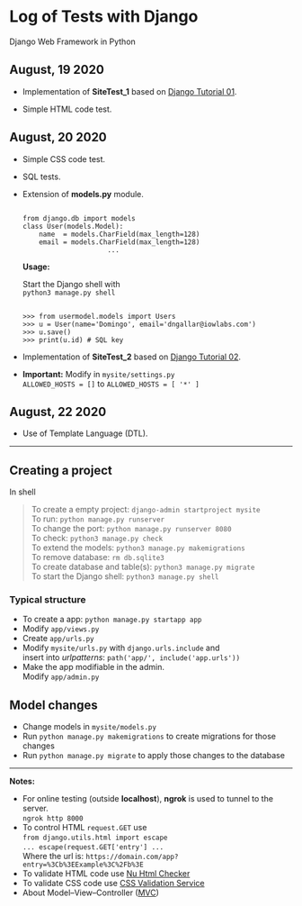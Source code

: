# Log of Tests with Django
Django Web Framework in Python

## August, 19 2020

- Implementation of **SiteTest_1** based on
  [Django Tutorial 01](https://docs.djangoproject.com/en/3.0/intro/tutorial01/).

- Simple HTML code test.

## August, 20 2020

- Simple CSS code test.
- SQL tests.
- Extension of **models.py** module.

  <pre><code>
  from django.db import models
  class User(models.Model):
      name  = models.CharField(max_length=128)
      email = models.CharField(max_length=128)
                       ...</code></pre>

  **Usage:**

  Start the Django shell with  
  `python3 manage.py shell`  
  <pre><code>
  >>> from usermodel.models import Users  
  >>> u = User(name='Domingo', email='dngallar@iowlabs.com')  
  >>> u.save()  
  >>> print(u.id) # SQL key
  </code></pre>

- Implementation of **SiteTest_2** based on
  [Django Tutorial 02](https://docs.djangoproject.com/en/3.0/intro/tutorial02/).

- **Important:** Modify in `mysite/settings.py`  
  `ALLOWED_HOSTS = []` to `ALLOWED_HOSTS = [ '*' ]`

## August, 22 2020

- Use of Template Language (DTL).

***

## Creating a project
In shell
> To create a empty project: `django-admin startproject mysite`  
> To run: `python manage.py runserver`  
> To change the port: `python manage.py runserver 8080`  
> To check: `python3 manage.py check`  
> To extend the models: `python3 manage.py makemigrations`  
> To remove database: `rm db.sqlite3`  
> To create database and table(s): `python3 manage.py migrate`  
> To start the Django shell: `python3 manage.py shell`  

### Typical structure

- To create a app: `python manage.py startapp app`
- Modify `app/views.py`
- Create `app/urls.py`
- Modify `mysite/urls.py` with `django.urls.include` and  
  insert into *urlpatterns*: `path('app/', include('app.urls'))`
- Make the app modifiable in the admin.  
  Modify `app/admin.py`

## Model changes

- Change models in `mysite/models.py`
- Run `python manage.py makemigrations` to create migrations for those changes
- Run `python manage.py migrate` to apply those changes to the database

***

**Notes:**
- For online testing (outside **localhost**), **ngrok** is used to tunnel
  to the server.  
  `ngrok http 8000`
- To control HTML `request.GET` use  
  `from django.utils.html import escape`  
  `... escape(request.GET['entry'] ...`  
  Where the url is: `https://domain.com/app?entry=%3Cb%3EExample%3C%2Fb%3E`
- To validate HTML code use
  [Nu Html Checker](https://validator.w3.org/nu)
- To validate CSS code use
  [CSS Validation Service](https://jigsaw.w3.org/css-validator/)
- About Model–View–Controller
  ([MVC](https://en.wikipedia.org/wiki/Model%E2%80%93view%E2%80%93controller))
